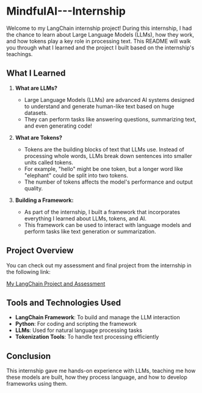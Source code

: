 # MindfulAI---Internship

Welcome to my LangChain internship project! During this internship, I had the chance to learn about Large Language Models (LLMs), how they work, and how tokens play a key role in processing text. This README will walk you through what I learned and the project I built based on the internship's teachings.

## What I Learned

1. **What are LLMs?**
   - Large Language Models (LLMs) are advanced AI systems designed to understand and generate human-like text based on huge datasets.
   - They can perform tasks like answering questions, summarizing text, and even generating code!

2. **What are Tokens?**
   - Tokens are the building blocks of text that LLMs use. Instead of processing whole words, LLMs break down sentences into smaller units called tokens.
   - For example, "hello" might be one token, but a longer word like "elephant" could be split into two tokens.
   - The number of tokens affects the model's performance and output quality.

3. **Building a Framework:**
   - As part of the internship, I built a framework that incorporates everything I learned about LLMs, tokens, and AI.
   - This framework can be used to interact with language models and perform tasks like text generation or summarization.

## Project Overview

You can check out my assessment and final project from the internship in the following link:

[My LangChain Project and Assessment](https://drive.google.com/drive/folders/1PEe8s177gGx-5zw6qqGPYQOYVBZKqPg8?usp=sharing)

## Tools and Technologies Used

- **LangChain Framework**: To build and manage the LLM interaction
- **Python**: For coding and scripting the framework
- **LLMs**: Used for natural language processing tasks
- **Tokenization Tools**: To handle text processing efficiently

## Conclusion

This internship gave me hands-on experience with LLMs, teaching me how these models are built, how they process language, and how to develop frameworks using them. 
